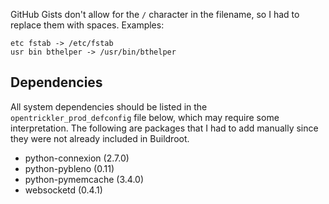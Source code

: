 
GitHub Gists don't allow for the `/` character in the filename, so I had to replace them with spaces.
Examples:

    etc fstab -> /etc/fstab
    usr bin bthelper -> /usr/bin/bthelper

## Dependencies
All system dependencies should be listed in the `opentrickler_prod_defconfig` file below, which may require some interpretation.
The following are packages that I had to add manually since they were not already included in Buildroot.

- python-connexion (2.7.0)
- python-pybleno (0.11)
- python-pymemcache (3.4.0)
- websocketd (0.4.1)